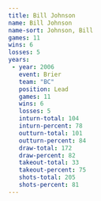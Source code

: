 ```yaml
---
title: Bill Johnson
name: Bill Johnson
name-sort: Johnson, Bill
games: 11
wins: 6
losses: 5
years:
 - year: 2006
   event: Brier
   team: "BC"
   position: Lead
   games: 11
   wins: 6
   losses: 5
   inturn-total: 104
   inturn-percent: 78
   outturn-total: 101
   outturn-percent: 84
   draw-total: 172
   draw-percent: 82
   takeout-total: 33
   takeout-percent: 75
   shots-total: 205
   shots-percent: 81
---
```


